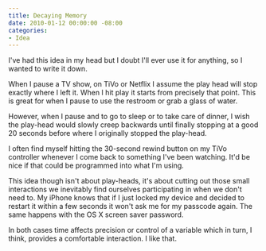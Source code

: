 ```yaml
---
title: Decaying Memory
date: 2010-01-12 00:00:00 -08:00
categories:
- Idea
---
```


<p>I've had this idea in my head but I doubt I'll ever use it for anything, so I wanted to write it down.</p>

<p>When I pause a TV show, on TiVo or Netflix I assume the play head will stop exactly where I left it. When I hit play it starts from precisely that point. This is great for when I pause to use the restroom or grab a glass of water.</p>

<p>However, when I pause and to go to sleep or to take care of dinner, I wish the play-head would slowly creep backwards until finally stopping at a good 20 seconds before where I originally stopped the play-head. </p>

<p>I often find myself hitting the 30-second rewind button on my TiVo controller whenever I come back to something I've been watching. It'd be nice if that could be programmed into what I'm using.</p>

<p>This idea though isn't about play-heads, it's about cutting out those small interactions we inevitably find ourselves participating in when we don't need to. My iPhone knows that if I just locked my device and decided to restart it within a few seconds it won't ask me for my passcode again. The same happens with the OS X screen saver password.</p>

<p>In both cases time affects precision or control of a variable which in turn, I think, provides a comfortable interaction. I like that.</p>

